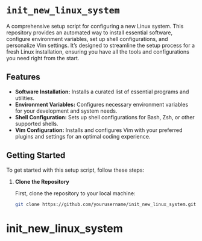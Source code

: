 # `init_new_linux_system`

A comprehensive setup script for configuring a new Linux system. This repository provides an automated way to install essential software, configure environment variables, set up shell configurations, and personalize Vim settings. It’s designed to streamline the setup process for a fresh Linux installation, ensuring you have all the tools and configurations you need right from the start.

## Features

- **Software Installation:** Installs a curated list of essential programs and utilities.
- **Environment Variables:** Configures necessary environment variables for your development and system needs.
- **Shell Configuration:** Sets up shell configurations for Bash, Zsh, or other supported shells.
- **Vim Configuration:** Installs and configures Vim with your preferred plugins and settings for an optimal coding experience.

## Getting Started

To get started with this setup script, follow these steps:

1. **Clone the Repository**

   First, clone the repository to your local machine:

   ```sh
   git clone https://github.com/yourusername/init_new_linux_system.git

# init_new_linux_system
